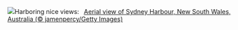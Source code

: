 ![](https://www.bing.com/th?id=OHR.SydneyHarbour_EN-US2885246621_UHD.jpg&w=1000)Harboring nice views:&nbsp;&ensp;[Aerial view of Sydney Harbour, New South Wales, Australia (© jamenpercy/Getty Images)](https://www.bing.com/th?id=OHR.SydneyHarbour_EN-US2885246621_UHD.jpg)
<br><br/>

